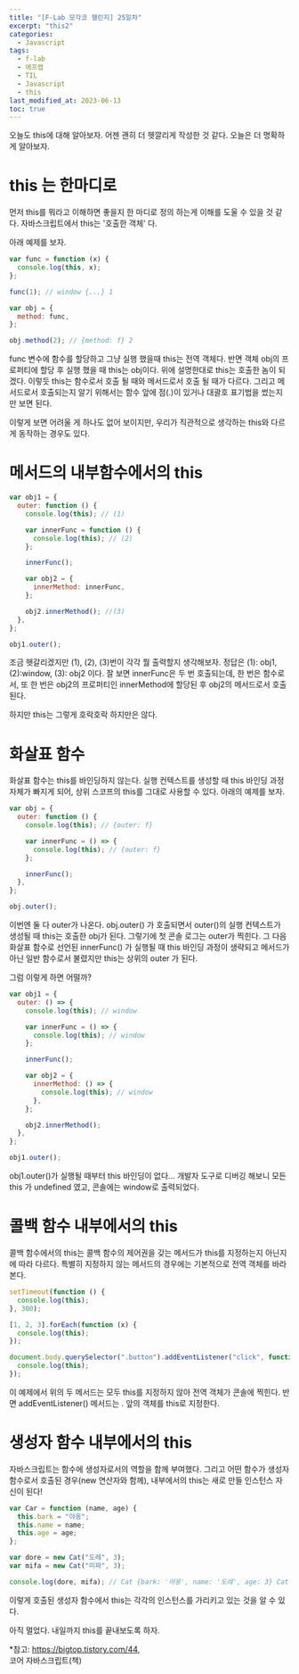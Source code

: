 ```yaml
---
title: "[F-Lab 모각코 챌린지] 25일차"
excerpt: "this2"
categories:
  - Javascript
tags:
  - f-lab
  - 에프랩
  - TIL
  - Javascript
  - this
last_modified_at: 2023-06-13
toc: true
---
```


오늘도 this에 대해 알아보자. 어젠 괜히 더 헷깔리게 작성한 것 같다. 오늘은 더 명확하게 알아보자.

# this 는 한마디로

먼저 this를 뭐라고 이해하면 좋을지 한 마디로 정의 하는게 이해를 도울 수 있을 것 같다. 자바스크립트에서 this는 '호출한 객체' 다.

아래 예제를 보자.

```javascript
var func = function (x) {
  console.log(this, x);
};

func(1); // window {...} 1

var obj = {
  method: func,
};

obj.method(2); // {method: f} 2
```

func 변수에 함수를 할당하고 그냥 실행 했을때 this는 전역 객체다. 반면 객체 obj의 프로퍼티에 할당 후 실행 했을 때 this는 obj이다. 위에 설명한대로 this는 호출한 놈이 되겠다. 이렇듯 this는 함수로서 호출 될 때와 메서드로서 호출 될 때가 다르다. 그리고 메서드로서 호출되는지 알기 위해서는 함수 앞에 점(.)이 있거나 대괄호 표기법을 썼는지만 보면 된다.

이렇게 보면 어려울 게 하나도 없어 보이지만, 우리가 직관적으로 생각하는 this와 다르게 동작하는 경우도 있다.

# 메서드의 내부함수에서의 this

```javascript
var obj1 = {
  outer: function () {
    console.log(this); // (1)

    var innerFunc = function () {
      console.log(this); // (2)
    };

    innerFunc();

    var obj2 = {
      innerMethod: innerFunc,
    };

    obj2.innerMethod(); //(3)
  },
};

obj1.outer();
```

조금 헷갈리겠지만 (1), (2), (3)번이 각각 뭘 출력할지 생각해보자. 정답은 (1): obj1, (2):window, (3): obj2 이다. 잘 보면 innerFunc은 두 번 호출되는데, 한 번은 함수로서, 또 한 번은 obj2의 프로퍼티인 innerMethod에 할당된 후 obj2의 메서드로서 호출된다.

하지만 this는 그렇게 호락호락 하지만은 않다.

# 화살표 함수

화살표 함수는 this를 바인딩하지 않는다. 실행 컨텍스트를 생성할 때 this 바인딩 과정 자체가 빠지게 되어, 상위 스코프의 this를 그대로 사용할 수 있다. 아래의 예제를 보자.

```javascript
var obj = {
  outer: function () {
    console.log(this); // {outer: f}

    var innerFunc = () => {
      console.log(this); // {outer: f}
    };

    innerFunc();
  },
};

obj.outer();
```

이번엔 둘 다 outer가 나온다. obj.outer() 가 호출되면서 outer()의 실행 컨텍스트가 생성될 때 this는 호출한 obj가 된다. 그렇기에 첫 콘솔 로그는 outer가 찍힌다. 그 다음 화살표 함수로 선언된 innerFunc() 가 실행될 때 this 바인딩 과정이 생략되고 메서드가 아닌 일반 함수로서 불렸지만 this는 상위의 outer 가 된다.

그럼 이렇게 하면 어떨까?

```javascript
var obj1 = {
  outer: () => {
    console.log(this); // window

    var innerFunc = () => {
      console.log(this); // window
    };

    innerFunc();

    var obj2 = {
      innerMethod: () => {
        console.log(this); // window
      },
    };

    obj2.innerMethod();
  },
};

obj1.outer();
```

obj1.outer()가 실행될 때부터 this 바인딩이 없다... 개발자 도구로 디버깅 해보니 모든 this 가 undefined 였고, 콘솔에는 window로 출력되었다.

# 콜백 함수 내부에서의 this

콜백 함수에서의 this는 콜백 함수의 제어권을 갖는 메서드가 this를 지정하는지 아닌지에 따라 다르다. 특별히 지정하지 않는 메서드의 경우에는 기본적으로 전역 객체를 바라본다.

```javascript
setTimeout(function () {
  console.log(this);
}, 300);

[1, 2, 3].forEach(function (x) {
  console.log(this);
});

document.body.querySelector(".button").addEventListener("click", function (e) {
  console.log(this);
});
```

이 예제에서 위의 두 메서드는 모두 this를 지정하지 않아 전역 객체가 콘솔에 찍힌다. 반면 addEventListener() 메서드는 . 앞의 객체를 this로 지정한다.

# 생성자 함수 내부에서의 this

자바스크립트는 함수에 생성자로서의 역할을 함께 부여했다. 그리고 어떤 함수가 생성자 함수로서 호출된 경우(new 연산자와 함께), 내부에서의 this는 새로 만들 인스턴스 자신이 된다!

```javascript
var Car = function (name, age) {
  this.bark = "야옹";
  this.name = name;
  this.age = age;
};

var dore = new Cat("도레", 3);
var mifa = new Cat("미파", 3);

console.log(dore, mifa); // Cat {bark: '야옹', name: '도레', age: 3} Cat {bark: '야옹', name: '미파', age: 3}
```

이렇게 호출된 생성자 함수에서 this는 각각의 인스턴스를 가리키고 있는 것을 알 수 있다.

아직 멀었다. 내일까지 this를 끝내보도록 하자.

\*참고: https://bigtop.tistory.com/44,  
코어 자바스크립트(책)
